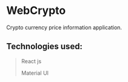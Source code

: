 # WebCrypto
Crypto currency price information application. 

## Technologies used: 
> React js  
>
> Material UI
>
